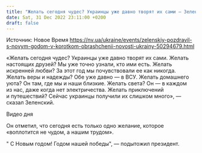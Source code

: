 ```yaml
---
title: "Желать сегодня чудес? Украинцы уже давно творят их сами — Зеленский"
date: Sat, 31 Dec 2022 23:11:00 +0200
draft: false
---
```

Источник: Новое Время https://nv.ua/ukraine/events/zelenskiy-pozdravil-s-novym-godom-v-korotkom-obrashchenii-novosti-ukrainy-50294679.html


«Желать сегодня чудес? Украинцы уже давно творят их сами. Желать настоящих друзей? Мы уже точно узнали, кто ими есть. Желать искренней любви? За этот год мы почувствовали ее как никогда. Желать веры и надежды? Обе уже давно — в ВСУ. Желать домашнего уюта? Он там, где мы и наши близкие. Желать света? Он — в каждом из нас, даже когда нет электричества. Желать приключений и путешествий? Сейчас украинцы получили их слишком много», — сказал Зеленский.

 Видео дня   

Он отметил, что сегодня есть только одно желание, которое «воплотится не чудом, а нашим трудом».

" С Новым годом! Годом нашей победы", — подытожил президент.
